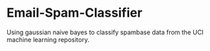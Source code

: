 # Email-Spam-Classifier
Using gaussian naive bayes to classify spambase data from the UCI machine learning repository.

